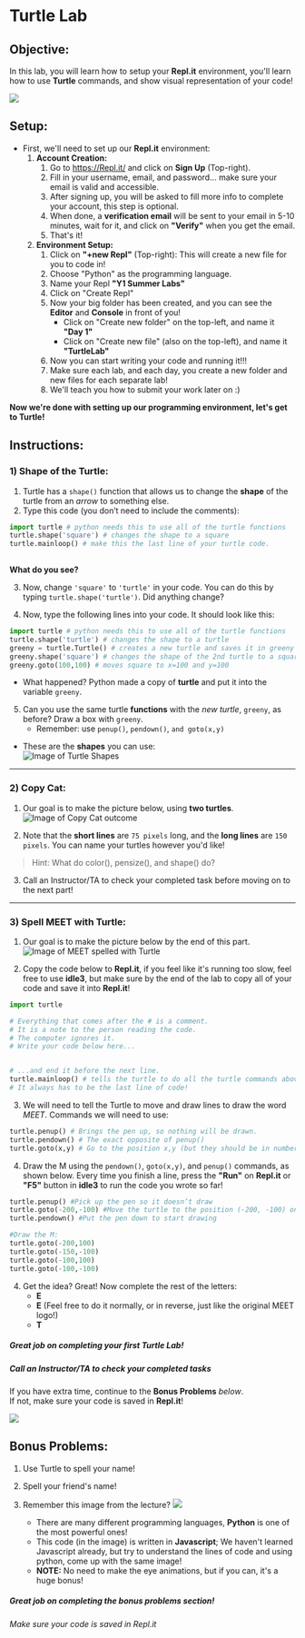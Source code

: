 # Turtle Lab

## Objective: 
In this lab, you will learn how to setup your **Repl.it** environment, you'll learn how to use **Turtle** commands, and show visual representation of your code!




[![](https://ecsdtech.com/images/Intro-Prog/Ch3/rect-turtle.gif)]()





## Setup:
* First, we'll need to set up our **Repl.it** environment:
    1. **Account Creation:**
        1. Go to https://Repl.it/ and click on **Sign Up** (Top-right).
        1. Fill in your username, email, and password... make sure your email is valid and accessible.
        1. After signing up, you will be asked to fill more info to complete your account, this step is optional.
        1. When done, a **verification email** will be sent to your email in 5-10 minutes, wait for it, and click on **"Verify"** when you get the email.
        1. That's it!
    1. **Environment Setup:**
        1. Click on **"+new Repl"** (Top-right): This will create a new file for you to code in!
        1. Choose "Python" as the programming language.
        1. Name your Repl **"Y1 Summer Labs"**
        1. Click on "Create Repl"
        1. Now your big folder has been created, and you can see the **Editor** and **Console** in front of you!
            - Click on "Create new folder" on the top-left, and name it **"Day 1"**
            - Click on "Create new file" (also on the top-left), and name it **"TurtleLab"**
        1. Now you can start writing your code and running it!!!
        1. Make sure each lab, and each day, you create a new folder and new files for each separate lab!
        1. We'll teach you how to submit your work later on :)



**Now we're done with setting up our programming environment, let's get to Turtle!**

## Instructions:

### 1) Shape of the Turtle: 
1. Turtle has a `shape()` function that allows us to change the **shape** of the turtle from an *arrow* to something else. 
1. Type this code (you don’t need to include the comments):
```python
import turtle # python needs this to use all of the turtle functions
turtle.shape('square') # changes the shape to a square
turtle.mainloop() # make this the last line of your turtle code.
    
```
**What do you see?**

3. Now, change `'square'` to `'turtle'` in your code. You can do this by typing `turtle.shape('turtle')`.  Did anything change?

4. Now, type the following lines into your code. It should look like this:

```python
import turtle # python needs this to use all of the turtle functions
turtle.shape('turtle') # changes the shape to a turtle
greeny = turtle.Turtle() # creates a new turtle and saves it in greeny variable.
greeny.shape('square') # changes the shape of the 2nd turtle to a square
greeny.goto(100,100) # moves square to x=100 and y=100
```
- What happened?  Python made a copy of **turtle** and put it into the variable `greeny`.

5. Can you use the same turtle **functions** with the *new turtle*, `greeny`, as before? Draw a box with `greeny`.  
    - Remember: use `penup()`, `pendown()`, `and goto(x,y)`


- These are the **shapes** you can use:  
![Image of Turtle Shapes](https://github.com/meet-projects/Y1-Summer-Labs/blob/master/TurtleShapes.png)
---
### 2) Copy Cat: 
1. Our goal is to make the picture below, using **two turtles**.
![Image of Copy Cat outcome](https://lh4.googleusercontent.com/ykhbjCdVwh8eHFxlphI9prJbFpNiLn9luPZicTQwI7NBs9b7baNsj9sPBFdihEFmyZPqpqS6RDS7a84yrISyCCSNcnWA7_j_OtO26bLVqBhg7qnGCYOeJCdY19CAFIGhNcYt1E8)

2. Note that the **short lines** are `75 pixels` long, and the **long lines** are `150 pixels`. You can name your turtles however you'd like!

> Hint: What do color(), pensize(), and shape() do?

3. Call an Instructor/TA to check your completed task before moving on to the next part!

---

### 3) Spell MEET with Turtle: 
1. Our goal is to make the picture below by the end of this part.
![Image of MEET spelled with Turtle](https://lh6.googleusercontent.com/FNxs9tykGwRH9nRERleBnkIXmXCCdTGkNxju2yebYvrtArkfjmLCQaXsJ7bcj9z4bGSjmC_abCzcrSInYjrj3b8tVzZyuqk3ftgGpk8D1hc03ia7J16ojcxd1M2zcDyHa9yEGYE)

2. Copy the code below to **Repl.it**, if you feel like it's running too slow, feel free to use **idle3**, but make sure by the end of the lab to copy all of your code and save it into **Repl.it**!

```python
import turtle 

# Everything that comes after the # is a comment.
# It is a note to the person reading the code.
# The computer ignores it.
# Write your code below here...


# ...and end it before the next line.
turtle.mainloop() # tells the turtle to do all the turtle commands above it and paint it on the screen.
# It always has to be the last line of code!
```

3. We will need to tell the Turtle to move and draw lines to draw the word *MEET*. Commands we will need to use:
```python
turtle.penup() # Brings the pen up, so nothing will be drawn.
turtle.pendown() # The exact opposite of penup()
turtle.goto(x,y) # Go to the position x,y (but they should be in numbers instead)
```

4. Draw the M using the `pendown()`, `goto(x,y)`, and `penup()` commands, as shown below.  Every time you finish a line, press the **"Run"** on **Repl.it** or **"F5"** button in **idle3** to run the code you wrote so far!
```python
turtle.penup() #Pick up the pen so it doesn’t draw
turtle.goto(-200,-100) #Move the turtle to the position (-200, -100) on the screen
turtle.pendown() #Put the pen down to start drawing

#Draw the M:
turtle.goto(-200,100) 
turtle.goto(-150,-100) 
turtle.goto(-100,100)
turtle.goto(-100,-100) 
```
4. Get the idea? Great! Now complete the rest of the letters:
    - **E**
    - **E** (Feel free to do it normally, or in reverse, just like the original MEET logo!)
    - **T**


##### Great job on completing your first Turtle Lab!
##### Call an Instructor/TA to check your completed tasks
 

If you have extra time, continue to the **Bonus Problems** *below*.  
If not, make sure your code is saved in **Repl.it**!


[![](https://www.vivaxsolutions.com/images/turtle-11.gif)]()




## Bonus Problems:

1. Use Turtle to spell your name!

1. Spell your friend's name!

1. Remember this image from the lecture? 
[![](https://lh4.googleusercontent.com/GPfF_OuZ4soVCwKDxBTBP5gX-m3-fKVxA31TcyGcSu_3M9fzFFLoGmoznudFVHM74VyVP6GT-Cb2gNXa9_V24hu2alIci1_TtamKgEQiZ8gm-tsa1vpgMHKRGyP657m8el4wQhACMw)]()
    - There are many different programming languages, **Python** is one of the most powerful ones!
    - This code (in the image) is written in **Javascript**; We haven't learned Javascript already, but try to understand the lines of code and using python, come up with the same image!
    - **NOTE:** No need to make the eye animations, but if you can, it's a huge bonus!

##### Great job on completing the bonus problems section!  
###### Make sure your code is saved in Repl.it
